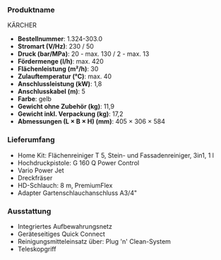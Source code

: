 ### Produktname
KÄRCHER
- **Bestellnummer**: 1.324-303.0 
- **Stromart (V/Hz)**: 230 / 50
- **Druck (bar/MPa)**: 20 - max. 130 / 2 - max. 13
- **Fördermenge (l/h)**: max. 420
- **Flächenleistung (m²/h)**: 30
- **Zulauftemperatur (°C)**: max. 40
- **Anschlussleistung (kW)**: 1,8
- **Anschlusskabel (m)**: 5
- **Farbe**: gelb
- **Gewicht ohne Zubehör (kg)**: 11,9
- **Gewicht inkl. Verpackung (kg)**: 17,2
- **Abmessungen (L × B × H) (mm)**: 405 × 306 × 584 
### Lieferumfang

- Home Kit: Flächenreiniger T 5, Stein- und Fassadenreiniger, 3in1, 1 l
- Hochdruckpistole: G 160 Q Power Control
- Vario Power Jet
- Dreckfräser
- HD-Schlauch: 8 m, PremiumFlex
- Adapter Gartenschlauchanschluss A3/4" 

### Ausstattung

- Integriertes Aufbewahrungsnetz
- Geräteseitiges Quick Connect
- Reinigungsmittel­einsatz über: Plug 'n' Clean-System
- Teleskopgriff
